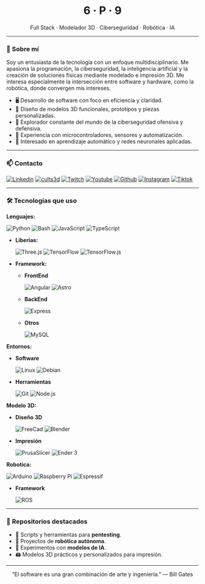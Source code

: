 <h1 align="center">6 · P · 9</h1>

<p align="center">
  Full Stack · Modelador 3D · Ciberseguridad · Robótica · IA
</p>

---

### 🧠 Sobre mí

Soy un entusiasta de la tecnología con un enfoque multidisciplinario. Me apasiona la programación, la ciberseguridad, la inteligencia artificial y la creación de soluciones físicas mediante modelado e impresión 3D. Me interesa especialmente la intersección entre software y hardware, como la robótica, donde convergen mis intereses.

- 🖥️ Desarrollo de software con foco en eficiencia y claridad.
- 🧱 Diseño de modelos 3D funcionales, prototipos y piezas personalizadas.
- 🔐 Explorador constante del mundo de la ciberseguridad ofensiva y defensiva.
- 🤖 Experiencia con microcontroladores, sensores y automatización.
- 🧠 Interesado en aprendizaje automático y redes neuronales aplicadas.

---

### 📫 Contacto

[![Linkedin](https://img.shields.io/badge/Linkedin-blue?style=flat&logo=linkedin&logoColor=blue&labelColor=101010)](https://www.linkedin.com/in/phorch69)
[![cults3d](https://img.shields.io/badge/cults3d-purple?style=flat&logo=cults3d&logoColor=purple&labelColor=101010)](https://cults3d.com/es/usuarios/phorch69/modelos-3d)
[![Twitch](https://img.shields.io/badge/Twitch-9400D3?style=flat&logo=twitch&logoColor=9400D3&labelColor=101010)](https://www.twitch.tv/phorch69) 
[![Youtube](https://img.shields.io/badge/Youtube-red?style=flat&logo=youtube&logoColor=red&labelColor=101010)](https://www.youtube.com/@phorch69)
[![Github](https://img.shields.io/badge/Github-grey?style=flat&logo=github&logoColor=grey&labelColor=101010)](https://github.com/phorch69)
[![Instagram](https://img.shields.io/badge/Instagram-violet?style=flat&logo=instagram&logoColor=violet&labelColor=101010)](https://www.instagram.com/phorch69)
[![Tiktok](https://img.shields.io/badge/Tiktok-white?style=flat&logo=tiktok&logoColor=white&labelColor=101010)](https://www.tiktok.com/@phorch69)

---

### 🛠️ Tecnologías que uso

**Lenguajes:**

![Python](https://img.shields.io/badge/-Python-333?style=flat&logo=python)
![Bash](https://img.shields.io/badge/-Bash-333?style=flat&logo=gnubash)
![JavaScript](https://img.shields.io/badge/-JavaScript-333?style=flat&logo=javascript)
![TypeScript](https://img.shields.io/badge/-TypeScript-333?style=flat&logo=typeScript)

- **Liberias:**

    ![Three.js](https://img.shields.io/badge/-Three.js-333?style=flat&logo=Three.js)
    ![TensorFlow](https://img.shields.io/badge/-TensorFlow-333?style=flat&logo=tensorflow)
    ![TensorFlow.js](https://img.shields.io/badge/-TensorFlow.js-333?style=flat&logo=tensorflow)

- **Framework:**

    - **FrontEnd**

        ![Angular](https://img.shields.io/badge/-Angular-333?style=flat&logo=Angular)
        ![Astro](https://img.shields.io/badge/-Astro-333?style=flat&logo=Astro)
    
    - **BackEnd**

        ![Express](https://img.shields.io/badge/-Express-333?style=flat&logo=Express)
    
    - **Otros**

        ![MySQL](https://img.shields.io/badge/-MySQL-333?style=flat&logo=MySQL)

**Entornos:**

- **Software**

    ![Linux](https://img.shields.io/badge/-Linux-333?style=flat&logo=linux)
    ![Debian](https://img.shields.io/badge/-debian-333?style=flat&logo=debian)

- **Herramientas**

    ![Git](https://img.shields.io/badge/-Git-333?style=flat&logo=git)
    ![Node.js](https://img.shields.io/badge/-Node.js-333?style=flat&logo=Node.js)


**Modelo 3D:**

- **Diseño 3D**

    ![FreeCad](https://img.shields.io/badge/-FreeCAD-333?style=flat&logo=freecad)
    ![Blender](https://img.shields.io/badge/-Blender-333?style=flat&logo=blender)

- **Impresión**

    ![PrusaSlicer](https://img.shields.io/badge/-PrusaSlicer-333?style=flat&logo=PrusaSlicer)
    ![Ender 3](https://img.shields.io/badge/-Ender%203%20Neo-333?style=flat&logo=creality)

**Robotica:**

![Arduino](https://img.shields.io/badge/-Arduino-333?style=flat&logo=arduino)
![Raspberry Pi](https://img.shields.io/badge/-Raspberry%20Pi-333?style=flat&logo=raspberrypi)
![Espressif](https://img.shields.io/badge/-ESP32%20/%20ESP8266%20(Espressif)-333?style=flat&logo=Espressif)

- **Framework**

    ![ROS](https://img.shields.io/badge/-ROS%20(Robot%20Operating%20System)-333?style=flat&logo=ROS)

---

### 📂 Repositorios destacados

- 🔐 Scripts y herramientas para **pentesting**.
- 🤖 Proyectos de **robótica autónoma**.
- 🧠 Experimentos con **modelos de IA**.
- 🖨️ Modelos 3D prácticos y personalizados para impresión.

---

<p align="center">
  “El software es una gran combinación de arte y ingeniería.” — Bill Gates
</p>
